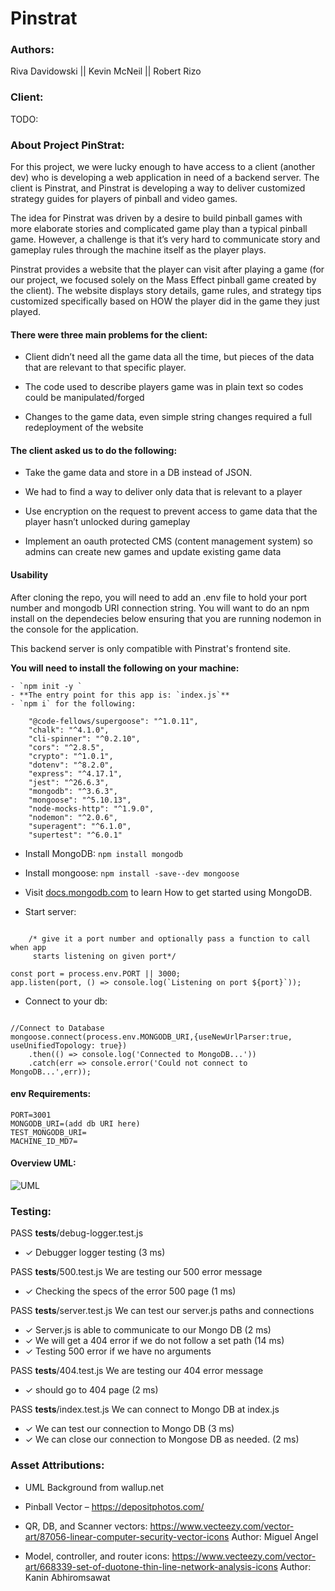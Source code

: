 # Pinstrat

### Authors:

Riva Davidowski  ||   Kevin McNeil  ||   Robert Rizo

### Client:

TODO:

### About Project PinStrat:

  For this project, we were lucky enough to have access to a client (another dev) who is developing a web application in need of a backend server. The client is Pinstrat, and Pinstrat is developing a way to deliver customized strategy guides for players of pinball and video games. 

  The idea for Pinstrat was driven by a desire to build pinball games with more elaborate stories and complicated game play than a typical pinball game. However, a challenge is that it’s very hard to communicate story and gameplay rules through the machine itself as the player plays.

  Pinstrat provides a website that the player can visit after playing a game (for our project, we focused solely on the Mass Effect pinball game created by the client). The website displays story details, game rules, and strategy tips customized specifically based on HOW the player did in the game they just played. 

####  There were three main problems for the client:
 
-  Client didn’t need all the game data all the time, but pieces of the data that are relevant to that specific player.

-  The code used to describe players game was in plain text so codes could be manipulated/forged

-  Changes to the game data, even simple string changes required a full redeployment of the website

####  The client asked us to do the following:

-  Take the game data and store in a DB instead of JSON. 

-  We had to find a way to deliver only data that is relevant to a player

-  Use encryption on the request to prevent access to game data that the player hasn’t unlocked during gameplay

-  Implement an oauth protected CMS (content management system) so admins can create new games and update existing game data

#### Usability

After cloning the repo, you will need to add an .env file to hold your port number and mongodb URI connection string. You will want to do an npm install on the dependecies below ensuring that you are running nodemon in the console for the application. 

This backend server is only compatible with Pinstrat's frontend site.


**You will need to install the following on your machine:**

    - `npm init -y `
    - **The entry point for this app is: `index.js`**
    - `npm i` for the following:
       
        "@code-fellows/supergoose": "^1.0.11",
        "chalk": "^4.1.0",
        "cli-spinner": "^0.2.10",
        "cors": "^2.8.5",
        "crypto": "^1.0.1",
        "dotenv": "^8.2.0",
        "express": "^4.17.1",
        "jest": "^26.6.3",
        "mongodb": "^3.6.3",
        "mongoose": "^5.10.13",
        "node-mocks-http": "^1.9.0",
        "nodemon": "^2.0.6",
        "superagent": "^6.1.0",
        "supertest": "^6.0.1"

- Install MongoDB: `npm install mongodb`
- Install mongoose: `npm install -save--dev mongoose`
- Visit [docs.mongodb.com](https://docs.mongodb.com/manual/tutorial/getting-started/) to learn How to get started using MongoDB.

- Start server:

```

    /* give it a port number and optionally pass a function to call when app
     starts listening on given port*/

const port = process.env.PORT || 3000;
app.listen(port, () => console.log(`Listening on port ${port}`));

```


- Connect to your db:

```

//Connect to Database
mongoose.connect(process.env.MONGODB_URI,{useNewUrlParser:true, useUnifiedTopology: true})
    .then(() => console.log('Connected to MongoDB...'))
    .catch(err => console.error('Could not connect to MongoDB...',err));

```

#### env Requirements:

```
PORT=3001
MONGODB_URI=(add db URI here)
TEST_MONGODB_URI=
MACHINE_ID_MD7=
```


#### Overview UML:

![UML](https://raw.githubusercontent.com/401-Midterm/pinstrat/main/midtem%20UML%201.jpg)

### Testing:

 PASS  __tests__/debug-logger.test.js
 
 - ✓ Debugger logger testing (3 ms)

 PASS  __tests__/500.test.js
  We are testing our 500 error message
  -  ✓ Checking the specs of the error 500 page (1 ms)

 PASS  __tests__/server.test.js
  We can test our server.js paths and connections
  -  ✓ Server.js is able to communicate to our Mongo DB (2 ms)
  -  ✓ We will get a 404 error if we do not follow a set path (14 ms)
  -  ✓ Testing 500 error if we have no arguments

 PASS  __tests__/404.test.js
  We are testing our 404 error message
  -  ✓ should go to 404 page (2 ms)

 PASS  __tests__/index.test.js
  We can connect to Mongo DB at index.js
  -  ✓ We can test our connection to Mongo DB (3 ms)
  -  ✓ We can close our connection to Mongose DB as needed. (2 ms)


### Asset Attributions:

- UML Background from wallup.net

- Pinball Vector – https://depositphotos.com/

- QR, DB, and  Scanner vectors: https://www.vecteezy.com/vector-art/87056-linear-computer-security-vector-icons
Author: Miguel Angel

- Model, controller, and router icons: https://www.vecteezy.com/vector-art/668339-set-of-duotone-thin-line-network-analysis-icons
Author: Kanin Abhiromsawat 


